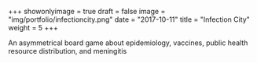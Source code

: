+++
showonlyimage = true
draft = false
image = "img/portfolio/infectioncity.png"
date = "2017-10-11"
title = "Infection City"
weight = 5
+++

An asymmetrical board game about epidemiology, vaccines, public health resource distribution, and meningitis

<!--more-->

